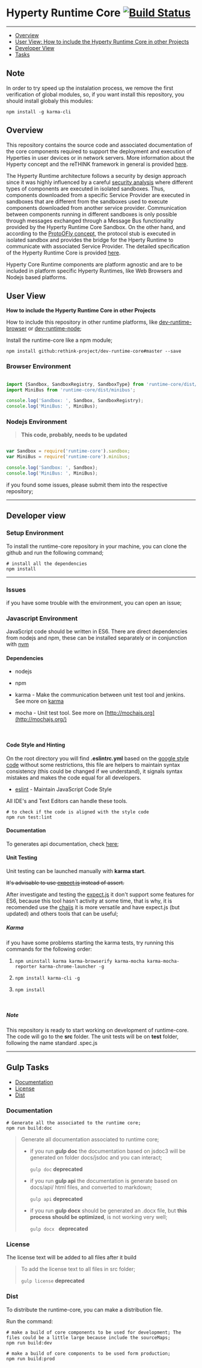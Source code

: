 # Hyperty Runtime Core [![Build Status](https://travis-ci.org/reTHINK-project/dev-runtime-core.svg?branch=develop)](https://travis-ci.org/reTHINK-project/dev-runtime-core)
--------------------

-	[Overview](#overview)
-	[User View: How to include the Hyperty Runtime Core in other Projects](#user-view)
-	[Developer View](#developer-view)
-	[Tasks](#tasks)

## <a id="note">Note</a>
In order to try speed up the instalation process, we remove the first verification of global modules, so, if you want install this repository, you should install globaly this modules:

```shell
npm install -g karma-cli
```

## <a id="overview">Overview</a>

This repository contains the source code and associated documentation of the core components required to support the deployment and execution of Hyperties in user devices or in network servers. More information about the Hyperty concept and the reTHINK framework in general is provided [here](https://github.com/reTHINK-project/dev-service-framework/blob/master/README.md).

The Hyperty Runtime architecture follows a security by design approach since it was highly influenced by a careful [security analysis](docs/specs/securityanalysis.md) where different types of components are executed in isolated sandboxes. Thus, components downloaded from a specific Service Provider are executed in sandboxes that are different from the sandboxes used to execute components downloaded from another service provider. Communication between components running in different sandboxes is only possible through messages exchanged through a Message Bus functionality provided by the Hyperty Runtime Core Sandbox. On the other hand, and according to the [ProtoOFly concept](https://github.com/reTHINK-project/dev-service-framework/blob/master/docs/manuals/hyperty-messaging-framework.md#protocol-on-the-fly-protofly-and-protostubs), the protocol stub is executed in isolated sandbox and provides the bridge for the Hperty Runtime to communicate with associated Service Provider. The detailed specification of the Hyperty Runtime Core is provided [here](docs/specs/readme.md).

Hyperty Core Runtime components are platform agnostic and are to be included in platform specific Hyperty Runtimes, like Web Browsers and Nodejs based platforms.

## <a id="user-view">User View</a>

**How to include the Hyperty Runtime Core in other Projects**

How to include this repository in other runtime platforms, like [dev-runtime-browser](https://github.com/reTHINK-project/dev-runtime-browser) or [dev-runtime-node](https://github.com/reTHINK-project/dev-runtime-node);

Install the runtime-core like a npm module;
```shell
npm install github:rethink-project/dev-runtime-core#master --save
```

### Browser Environment

```javascript

import {Sandbox, SandboxRegistry, SandboxType} from 'runtime-core/dist/sandbox'
import MiniBus from 'runtime-core/dist/minibus';

console.log('Sandbox: ', Sandbox, SandboxRegistry);
console.log('MiniBus: ', MiniBus);
```

### Nodejs Environment

> **This code, probably, needs to be updated**

```javascript

var Sandbox = require('runtime-core').sandbox;
var MiniBus = require('runtime-core').minibus;

console.log('Sandbox: ', Sandbox);
console.log('MiniBus: ', MiniBus);

```

if you found some issues, please submit them into the respective repository;

---

## <a id="developer-view">Developer view</a>

### Setup Environment

To install the runtime-core repository in your machine, you can clone the github and run the following command;

```shell
# install all the dependencies
npm install
```
---

### Issues

if you have some trouble with the environment, you can open an issue;

### Javascript Environment

JavaScript code should be written in ES6. There are direct dependencies from nodejs and npm, these can be installed separately or in conjunction with [nvm](https://github.com/creationix/nvm)

#### Dependencies

-  nodejs

-  npm

-  karma - Make the communication between unit test tool and jenkins. See more on [karma](http://karma-runner.github.io/0.13/index.html)

-  mocha - Unit test tool. See more on [http://mochajs.org](http://mochajs.org/)

   ​

#### Code Style and Hinting

On the root directory you will find **.eslintrc.yml** based on the [google style code](http://eslint.org/docs/user-guide/migrating-from-jscs#converting-presets) without some restrictions, this file are helpers to maintain syntax consistency (this could be changed if we understand), it signals syntax mistakes and makes the code equal for all developers.

-	[eslint](http://eslint.org/) - Maintain JavaScript Code Style

All IDE's and Text Editors can handle these tools.

```shell
# to check if the code is aligned with the style code
npm run test:lint
```



#### Documentation

To generates api documentation, check [here](#documentation-task);

#### Unit Testing

Unit testing can be launched manually with **karma start**.

~~It's advisable to use [expect.js](https://github.com/Automattic/expect.js) instead of assert.~~

After investigate and testing the [expect.js](https://github.com/Automattic/expect.js) it don't support some features for ES6, because this tool hasn't activity at some time, that is why, it is recomended use the [chaijs](http://chaijs.com/) it is more versatile and have expect.js (but updated) and others tools that can be useful;

##### Karma

if you have some problems starting the karma tests, try running this commands for the following order:

1.  `npm uninstall karma karma-browserify karma-mocha karma-mocha-reporter karma-chrome-launcher -g`

2.  `npm install karma-cli -g`

3.  `npm install`

    ​

##### Note

This repository is ready to start working on development of runtime-core. The code will go to the **src** folder. The unit tests will be on **test** folder, following the name standard <component>.spec.js

---

## <a id="tasks">Gulp Tasks</a>

-	[Documentation](#documentation-task)
-	[License](#license)
-	[Dist](#dist)

### <a id="documentation-task">Documentation</a>

```shell
# Generate all the associated to the runtime core;
npm run build:doc
```

> Generate all documentation associated to runtime core;
>
> -  if you run **gulp doc** the documentation based on jsdoc3 will be generated on folder docs/jsdoc and you can interact;
>
>    `gulp doc`  **deprecated**
>
> -  if you run **gulp api** the documentation is generate based on docs/api/ html files, and converted to markdown;
>
>    `gulp api`  **deprecated**
>
> -  if you run **gulp docx** should be generated an .docx file, but **this process should be optimized**, is not working very well;
>
>    `gulp docx ` **deprecated**

### License

The license text will be added to all files after it build

> To add the license text to all files in src folder;
>
> `gulp license` **deprecated**



### Dist

To distribute the runtime-core, you can make a distribution file.

Run the command:

```shell
# make a build of core components to be used for development; The files could be a little large because include the sourceMaps;
npm run build:dev

# make a build of core components to be used form production;
npm run build:prod
```
